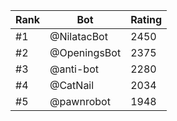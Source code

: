 Rank|Bot|Rating
---|---|---
#1|@NilatacBot|2450
#2|@OpeningsBot|2375
#3|@anti-bot|2280
#4|@CatNail|2034
#5|@pawnrobot|1948
